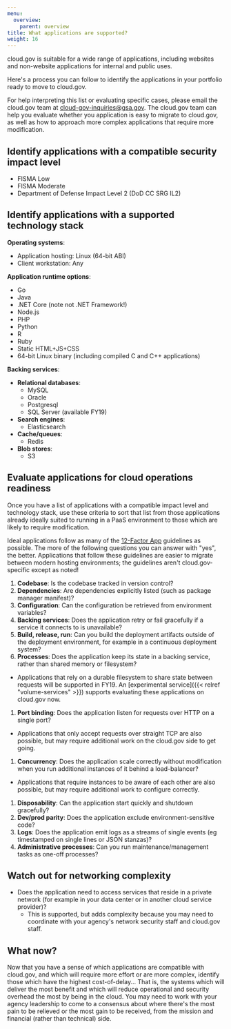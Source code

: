 ```yaml
---
menu:
  overview:
    parent: overview
title: What applications are supported?
weight: 16
---
```


cloud.gov is suitable for a wide range of applications, including websites and non-website applications for internal and public uses.

Here's a process you can follow to identify the applications in your portfolio ready to move to cloud.gov.
<!--more-->

For help interpreting this list or evaluating specific cases, please email the cloud.gov team at cloud-gov-inquiries@gsa.gov. The cloud.gov team can help you evaluate whether you application is easy to migrate to cloud.gov, as well as how to approach more complex applications that require more modification. 

## Identify applications with a compatible security impact level
- FISMA Low
- FISMA Moderate
- Department of Defense Impact Level 2 (DoD CC SRG IL2)
<!-- The abbreviation used in the line above is intended to make this page easier for search engines to find. --> 

## Identify applications with a supported technology stack

**Operating systems**: 

- Application hosting: Linux (64-bit ABI)
- Client workstation: Any

**Application runtime options**:

- Go
- Java
- .NET Core (note not .NET Framework!)
- Node.js
- PHP
- Python
- R
- Ruby
- Static HTML+JS+CSS
- 64-bit Linux binary (including compiled C and C++ applications)

**Backing services**:

- **Relational databases**:
  - MySQL
  - Oracle
  - Postgresql
  - SQL Server (available FY19)
- **Search engines**:
  - Elasticsearch
- **Cache/queues**:
  - Redis
- **Blob stores**:
  - S3

## Evaluate applications for cloud operations readiness
Once you have a list of applications with a compatible impact level and technology stack, use these criteria to sort that list from those applications already ideally suited to running in a PaaS environment to those which are likely to require modification.

Ideal applications follow as many of the [12-Factor App](https://12factor.net/) guidelines as possible. The more of the following questions you can answer with "yes", the better. Applications that follow these guidelines are easier to migrate between modern hosting environments; the guidelines aren't cloud.gov-specific except as noted!

1. **Codebase**: Is the codebase tracked in version control?
1. **Dependencies**: Are dependencies explicitly listed (such as package manager manifest)?
1. **Configuration**: Can the configuration be retrieved from environment variables?
1. **Backing services**: Does the application retry or fail gracefully if a service it connects to is unavailable?
1. **Build, release, run**: Can you build the deployment artifacts outside of the deployment environment, for example in a continuous deployment system?
1. **Processes**: Does the application keep its state in a backing service, rather than shared memory or filesystem?
  - Applications that rely on a durable filesystem to share state between requests will be supported in FY19. An [experimental service]({{< relref "volume-services" >}}) supports evaluating these applications on cloud.gov now.
1. **Port binding**: Does the application listen for requests over HTTP on a single port?
  - Applications that only accept requests over straight TCP are also possible, but may require additional work on the cloud.gov side to get going.
1. **Concurrency**: Does the application scale correctly without modification when you run additional instances of it behind a load-balancer?
  - Applications that require instances to be aware of each other are also possible, but may require additional work to configure correctly.
1. **Disposability**: Can the application start quickly and shutdown gracefully?
1. **Dev/prod parity**: Does the application exclude environment-sensitive code?
1. **Logs**: Does the application emit logs as a streams of single events (eg timestamped on single lines or JSON stanzas)?
1. **Administrative processes**: Can you run maintenance/management tasks as one-off processes?

## Watch out for networking complexity

- Does the application need to access services that reside in a private network (for example in your data center or in another cloud service provider)?
    - This is supported, but adds complexity because you may need to coordinate with your agency's network security staff and cloud.gov staff.

## What now?
Now that you have a sense of which applications are compatible with cloud.gov, and which will require more effort or are more complex, identify those which have the highest cost-of-delay... That is, the systems which will deliver the most benefit and which will reduce operational and security overhead the most by being in the cloud. You may need to work with your agency leadership to come to a consensus about where there's the most pain to be relieved or the most gain to be received, from the mission and financial (rather than technical) side.

